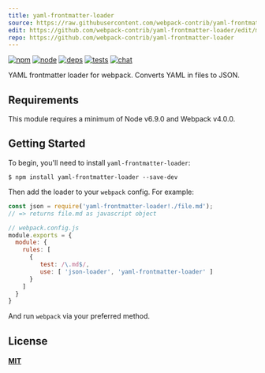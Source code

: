 ```yaml
---
title: yaml-frontmatter-loader
source: https://raw.githubusercontent.com/webpack-contrib/yaml-frontmatter-loader/master/README.md
edit: https://github.com/webpack-contrib/yaml-frontmatter-loader/edit/master/README.md
repo: https://github.com/webpack-contrib/yaml-frontmatter-loader
---
```



[![npm][npm]][npm-url]
[![node][node]][node-url]
[![deps][deps]][deps-url]
[![tests][tests]][tests-url]
[![chat][chat]][chat-url]



YAML frontmatter loader for webpack. Converts YAML in files to JSON.

## Requirements

This module requires a minimum of Node v6.9.0 and Webpack v4.0.0.

## Getting Started

To begin, you'll need to install `yaml-frontmatter-loader`:

```console
$ npm install yaml-frontmatter-loader --save-dev
```

Then add the loader to your `webpack` config. For example:

```js
const json = require('yaml-frontmatter-loader!./file.md');
// => returns file.md as javascript object
```

```js
// webpack.config.js
module.exports = {
  module: {
    rules: [
      {
         test: /\.md$/,
         use: [ 'json-loader', 'yaml-frontmatter-loader' ]
      }
    ]
  }
}
```

And run `webpack` via your preferred method.

## License

#### [MIT](https://raw.githubusercontent.com/webpack-contrib/yaml-frontmatter-loader/master/LICENSE)

[npm]: https://img.shields.io/npm/v/yaml-frontmatter-loader.svg
[npm-url]: https://npmjs.com/package/yaml-frontmatter-loader

[node]: https://img.shields.io/node/v/yaml-frontmatter-loader.svg
[node-url]: https://nodejs.org

[deps]: https://david-dm.org/webpack-contrib/yaml-frontmatter-loader.svg
[deps-url]: https://david-dm.org/webpack-contrib/yaml-frontmatter-loader

[tests]: https://circleci.com/gh/webpack-contrib/yaml-frontmatter-loader.svg?style=svg
[tests-url]: https://circleci.com/gh/webpack-contrib/yaml-frontmatter-loader

[cover]: https://codecov.io/gh/webpack-contrib/yaml-frontmatter-loader/branch/master/graph/badge.svg
[cover-url]: https://codecov.io/gh/webpack-contrib/yaml-frontmatter-loader

[chat]: https://img.shields.io/badge/gitter-webpack%2Fwebpack-brightgreen.svg
[chat-url]: https://gitter.im/webpack/webpack
